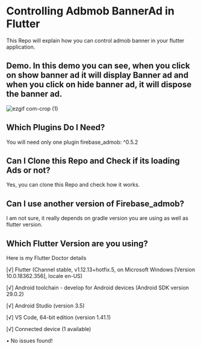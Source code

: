 # Controlling Adbmob BannerAd in Flutter

This Repo will explain how you can control admob banner in your flutter application.

## Demo. In this demo you can see, when you click on show banner ad it will display Banner ad and when you click on hide banner ad, it will dispose the banner ad.

![ezgif com-crop (1)](https://user-images.githubusercontent.com/13075784/72360063-6a91c380-3715-11ea-9b45-77106f136170.gif)


## Which Plugins Do I Need?

You will need only one plugin
firebase_admob: ^0.5.2

## Can I Clone this Repo and Check if its loading Ads or not?

Yes, you can clone this Repo and check how it works.

## Can I use another version of Firebase_admob?

I am not sure, it really depends on gradle version you are using as well as flutter version.

## Which Flutter Version are you using?

Here is my Flutter Doctor details

[√] Flutter (Channel stable, v1.12.13+hotfix.5, on Microsoft Windows [Version 10.0.18362.356], locale en-US)

[√] Android toolchain - develop for Android devices (Android SDK version 29.0.2)

[√] Android Studio (version 3.5)

[√] VS Code, 64-bit edition (version 1.41.1)

[√] Connected device (1 available)

• No issues found!

